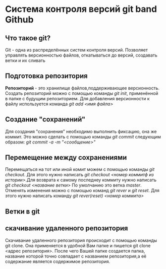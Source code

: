 # Система контроля версий git band Github


## Что такое git?
Git - одна из  распределённых систем контроля версий. Позволяет управлять версионностью файлов, откатываться до версий, создавать ветки и их сливать 

## Подготовка репозитория 
**Репозиторий** - это хранилище файлов,поддерживающее версионность.
Создать репозиторий можно с помощью команды *git init*, применённой в папке с будущим репозиторием. Для добавления версионности к файлу используется команда *git add <имя файла>*

## Создание "сохранений"
Для создания "сохранения" необходимо выполнить фиксацию, она же коммит. Это можно сделать с помощью команды *git commit* следующим образом: *git commit -a -m "<сообщение>"*

##  Перемещение между сохранениями
Перемещаться на тот или иной комит можем с помощью команды *git checkout*. Для этого нужно написать *git checkout <номер коммитф из истории>*.Для возврата к самому последнеу коммиту нужно написать *git checkout <название ветки>* По умолчанию это ветка *master*.
Отменять изменения можно с помощью команд *git rever* и *git reset*.
Для этого нужно написать команду *git rever(reset) <номер коммита>*

## Ветки в git

## скачивание удаленного репозитория
Скачивание удаленного репозитория происходит с помощью команды git clone. Она применяется в удобной Вам папке и пишется git clone <адрес репозитория>. После чего Вашей папке создается папка, название которой точно совпадает с названием репозитория,а её содержание является содержимое репозитория.
